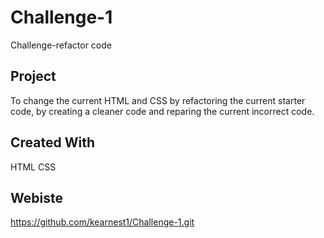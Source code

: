 # Challenge-1
Challenge-refactor code

## Project
To change the current HTML and CSS by refactoring the current starter code, by creating a cleaner code and reparing the current incorrect code.

## Created With
HTML
CSS

## Webiste
https://github.com/kearnest1/Challenge-1.git
